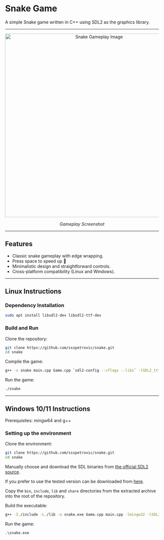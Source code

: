 # Snake Game

A simple Snake game written in C++ using SDL2 as the graphics library.

---

<div align="center">
    <img src="https://github.com/user-attachments/assets/42029540-74ad-45d9-9c7f-aef0b47ed443" alt="Snake Gameplay Image" width="600">
    <p><i>Gameplay Screenshot</i></p>
</div>

---

## Features

- Classic snake gameplay with edge wrapping.
- Press space to speed up 💨
- Minimalistic design and straightforward controls.
- Cross-platform compatibility (Linux and Windows).

---

## Linux Instructions

### Dependency Installation

```bash
sudo apt install libsdl2-dev libsdl2-ttf-dev
```

### Build and Run

Clone the repository:

```bash
git clone https://github.com/ssspetrovic/snake.git
cd snake
```

Compile the game:

```bash
g++ -o snake main.cpp Game.cpp `sdl2-config --cflags --libs` -lSDL2_ttf
```

Run the game:

```bash
./snake
```

---

## Windows 10/11 Instructions

Prerequisites: mingw64 and g++

### Setting up the environment

Clone the environment:

```bash
git clone https://github.com/ssspetrovic/snake.git
cd snake
```

Manually choose and download the SDL binaries from [the official SDL2 source](https://github.com/libsdl-org/SDL/releases).

If you prefer to use the tested version can be downloaded from [here](https://github.com/libsdl-org/SDL/releases/download/release-2.30.11/SDL2-devel-2.30.11-mingw.zip/).

Copy the `bin`, `include`, `lib` and `share` directories from the extracted archive into the root of the repository.

Build the executable:

```bash
g++ -I./include -L./lib -o snake.exe Game.cpp main.cpp -lmingw32 -lSDL2main -lSDL2 -mwindows
```

Run the game:

```ps
.\snake.exe
```
